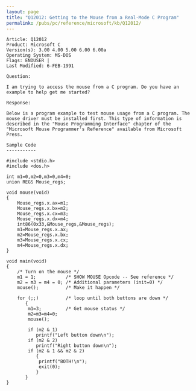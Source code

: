 ```yaml
---
layout: page
title: "Q12012: Getting to the Mouse from a Real-Mode C Program"
permalink: /pubs/pc/reference/microsoft/kb/Q12012/
---
```


	Article: Q12012
	Product: Microsoft C
	Version(s): 3.00 4.00 5.00 6.00 6.00a
	Operating System: MS-DOS
	Flags: ENDUSER |
	Last Modified: 6-FEB-1991
	
	Question:
	
	I am trying to access the mouse from a C program. Do you have an
	example to help get me started?
	
	Response:
	
	Below is a program example to test mouse usage from a C program. The
	mouse driver must be installed first. This type of information is
	described in the "Mouse Programming Interface" chapter of the
	"Microsoft Mouse Programmer's Reference" available from Microsoft
	Press.
	
	Sample Code
	-----------
	
	#include <stdio.h>
	#include <dos.h>
	
	int m1=0,m2=0,m3=0,m4=0;
	union REGS Mouse_regs;
	
	void mouse(void)
	{
	    Mouse_regs.x.ax=m1;
	    Mouse_regs.x.bx=m2;
	    Mouse_regs.x.cx=m3;
	    Mouse_regs.x.dx=m4;
	    int86(0x33,&Mouse_regs,&Mouse_regs);
	    m1=Mouse_regs.x.ax;
	    m2=Mouse_regs.x.bx;
	    m3=Mouse_regs.x.cx;
	    m4=Mouse_regs.x.dx;
	}
	
	void main(void)
	{
	    /* Turn on the mouse */
	    m1 = 1;           /* SHOW MOUSE Opcode -- See reference */
	    m2 = m3 = m4 = 0; /* Additional parameters (init=0) */
	    mouse();          /* Make it happen */
	
	    for (;;)          /* loop until both buttons are down */
	       {
	        m1=3;         /* Get mouse status */
	        m2=m3=m4=0;
	        mouse();
	
	        if (m2 & 1)
	           printf("Left button down\n");
	        if (m2 & 2)
	           printf("Right button down\n");
	        if (m2 & 1 && m2 & 2)
	           {
	            printf("BOTH!\n");
	            exit(0);
	           }
	       }
	}
